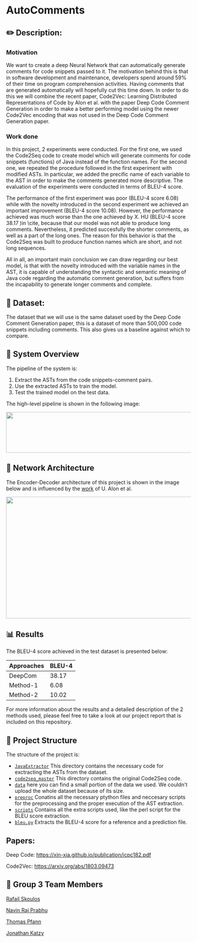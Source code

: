 # AutoComments

## :pencil2: Description: 
### Motivation
We want to create a deep Neural Network that can automatically generate comments for code snippets passed to it.
The motivation behind this is that in software development and maintenance, developers spend around 59% of their time on program comprehension activities. Having comments that are generated automatically will hopefully cut this time down.
In order to do this we will combine the recent paper,
Code2Vec: Learning Distributed Representations of Code by Alon et al. with the paper Deep Code Comment Generation in order to make a better performing model using the newer Code2Vec encoding that was not used in the Deep Code Comment Generation paper.

### Work done
In this project, 2 experiments were conducted. For the first one, we used the Code2Seq code to create model which will generate comments for code snippets (functions) of Java instead of the function names. For the second one, we repeated the procedure followed in the first experiment with modified ASTs. In particular, we added the precific name of each variable to the AST in order to make the comments generated more descriptive. The evaluation of the experiments were conducted in terms of BLEU-4 score.

The performance of the first experiment was poor (BLEU-4 score  6.08) while with the novelty introduced in the second experiment we achieved an important improvement (BLEU-4 score 10.08).  However, the performance achieved was much worse than the one achieved by X. HU (BLEU-4 score 38.17 )in \cite, because that our model was not able to produce long comments. Nevertheless, it predicted succesfully the shorter comments, as well as a part of the long ones. The reason for this behavior is that the Code2Seq was built to produce function names which are short, and not long sequences.

All in all, an important main conclusion we can draw regarding our best model, is that with the novelty introduced with the variable names in the AST, it is capable of understanding the syntactic and semantic meaning of Java code regarding the automatic comment generation, but suffers from the incapability to generate longer comments and complete.

## :page_facing_up: Dataset: 

The dataset that we will use is the same dataset used by the Deep Code Comment Generation paper, this is a dataset of more than 500,000 code snippets including comments.
This also gives us a baseline against which to compare.

## :scroll: System Overview 
The pipeline of the system is:
1. Extract the ASTs from the code snippets-comment pairs.
2. Use the extracted ASTs to train the model.
3. Test the trained model on the test data.

The high-level pipeline is shown in the following image:
<p align="center">
  <img src="https://github.com/LRNavin/AutoComments/blob/master/images/pipeline.png" height="111" width="600">
</p>

## :triangular_ruler: Network Architecture 
The Encoder-Decoder architecture of this project is shown in the image below and is influenced by the [work](https://openreview.net/pdf?id=H1gKYo09tX) of U. Alon et al. 

<p align="center">
  <img src="https://github.com/LRNavin/AutoComments/blob/master/images/network_architecture.png" height="331" width="850">
</p>

## :bar_chart: Results

The BLEU-4 score achieved in the test dataset is presented below:

| Approaches    |     BLEU-4     |
| -------       | -------------- |
| DeepCom       | 38.17          |
| Method-1      | 6.08           |
| Method-2      | 10.02          |


For more information about the results and a detailed description of the 2 methods used, please feel free to take a look at our project report that is included on this repository.


## :office: Project Structure 
The structure of the project is:

*   [`JavaExtractor`](https://github.com/LRNavin/AutoComments/tree/master/data/JavaExtractor) This directory contains the necessary code for exctracting the ASTs from the dataset.
*   [`code2seq_master`](https://github.com/LRNavin/AutoComments/tree/master/code2seq_master) This directory contains the original Code2Seq code.
* [`data`](https://github.com/LRNavin/AutoComments/tree/master/data) here you can find a small portion of the data we used. We couldn't upload the whole dataset because of its size.
*   [`preproc`](https://github.com/LRNavin/AutoComments/tree/master/preproc) Conatins all the necessary ptython files and neccesary scripts for the preprocessing and the proper execution of the AST extraction.
*   [`scripts`](https://github.com/LRNavin/AutoComments/tree/master/scripts) Contains all the extra scripts used, like the perl script for the BLEU score extraction.
*   [`bleu.py`](https://github.com/LRNavin/AutoComments/tree/master/bleu.py) Extracts the BLEU-4 score for a reference and a prediction file.

## Papers:

Deep Code: https://xin-xia.github.io/publication/icpc182.pdf

Code2Vec: https://arxiv.org/abs/1803.09473

## :busts_in_silhouette: Group 3 Team Members 

[Rafail Skoulos](https://github.com/RafailSkoulos17)

[Navin Raj Prabhu](https://github.com/LRNavin)

[Thomas Pfann](https://github.com/ThomasPf)

[Jonathan Katzy](https://github.com/jkatzy)


